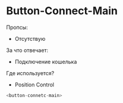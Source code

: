 # Button-Connect-Main

Пропсы:

- Отсутствую

За что отвечает:

- Подключение кошелька

Где используется?

- Position Control

```ts
<button-connetc-main>
```
